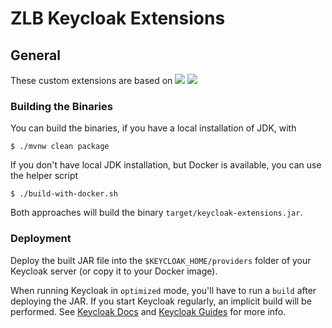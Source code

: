 # ZLB Keycloak Extensions

## General

These custom extensions are based on
![](https://img.shields.io/badge/Keycloak-26.3-blue)
![](https://img.shields.io/badge/Java-21-f89820)

### Building the Binaries

You can build the binaries, if you have a local installation of JDK, with

    $ ./mvnw clean package

If you don't have local JDK installation, but Docker is available, you can use the helper script

    $ ./build-with-docker.sh

Both approaches will build the binary `target/keycloak-extensions.jar`.

### Deployment

Deploy the built JAR file into the `$KEYCLOAK_HOME/providers` folder of your Keycloak server (or copy it to your Docker image).

When running Keycloak in `optimized` mode, you'll have to run a `build` after deploying the JAR.
If you start Keycloak regularly, an implicit build will be performed.
See [Keycloak Docs](https://www.keycloak.org/docs) and [Keycloak Guides](https://www.keycloak.org/guides) for more info.
